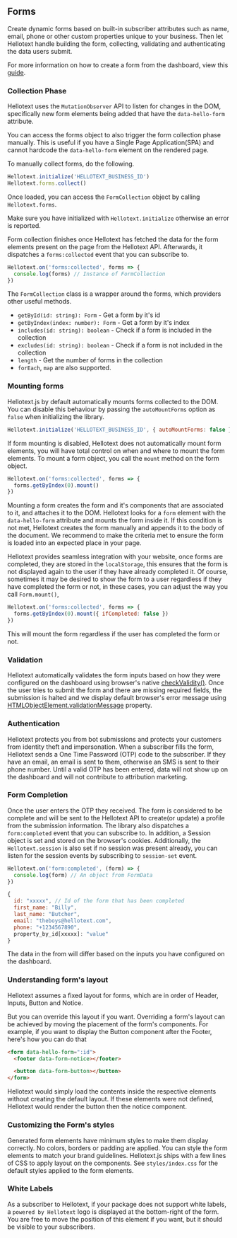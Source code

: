 ## Forms

Create dynamic forms based on built-in subscriber attributes such as name, email, phone or other custom properties unique to your business.
Then let Hellotext handle building the form, collecting, validating and authenticating the data users submit.

For more information on how to create a form from the dashboard, view this [guide](https://help.hellotext.com/forms).

### Collection Phase

Hellotext uses the `MutationObserver` API to listen for changes in the DOM, specifically new form elements being added that have the `data-hello-form` attribute.

You can access the forms object to also trigger the form collection phase manually.
This is useful if you have a Single Page Application(SPA) and cannot hardcode the `data-hello-form` element on the rendered page.

To manually collect forms, do the following.

```javascript
Hellotext.initialize('HELLOTEXT_BUSINESS_ID')
Hellotext.forms.collect()
```

Once loaded, you can access the `FormCollection` object by calling `Hellotext.forms`.

Make sure you have initialized with `Hellotext.initialize` otherwise an error is reported.

Form collection finishes once Hellotext has fetched the data for the form elements present on the page from the Hellotext API.
Afterwards, it dispatches a `forms:collected` event that you can subscribe to.

```javascript
Hellotext.on('forms:collected', forms => {
  console.log(forms) // Instance of FormCollection
})
```

The `FormCollection` class is a wrapper around the forms, which providers other useful methods.

- `getById(id: string): Form` - Get a form by it's id
- `getByIndex(index: number): Form` - Get a form by it's index
- `includes(id: string): boolean` - Check if a form is included in the collection
- `excludes(id: string): boolean` - Check if a form is not included in the collection
- `length` - Get the number of forms in the collection
- `forEach`, `map` are also supported.

### Mounting forms

Hellotext.js by default automatically mounts forms collected to the DOM. You can disable this behaviour by passing the `autoMountForms` option as `false` when initializing the library.

```javascript
Hellotext.initialize('HELLOTEXT_BUSINESS_ID', { autoMountForms: false })
```

If form mounting is disabled, Hellotext does not automatically mount form elements,
you will have total control on when and where to mount the form elements. To mount a form object, you call the `mount` method on the form object.

```javascript
Hellotext.on('forms:collected', forms => {
  forms.getByIndex(0).mount()
})
```

Mounting a form creates the form and it's components that are associated to it, and attaches it to the DOM.
Hellotext looks for a `form` element with the `data-hello-form` attribute and mounts the form inside it.
If this condition is not met, Hellotext creates the form manually and appends it to the body of the document.
We recommend to make the criteria met to ensure the form is loaded into an expected place in your page.

Hellotext provides seamless integration with your website, once forms are completed, they are stored in the `localStorage`,
this ensures that the form is not displayed again to the user if they have already completed it. Of course, sometimes it may be desired to 
show the form to a user regardless if they have completed the form or not, in these cases, you can adjust the way you call `Form.mount()`,

```javascript
Hellotext.on('forms:collected', forms => {
  forms.getByIndex(0).mount({ ifCompleted: false })
})
```

This will mount the form regardless if the user has completed the form or not.

### Validation

Hellotext automatically validates the form inputs based on how they were configured on the dashboard
using browser's native [checkValidity()](https://developer.mozilla.org/en-US/docs/Web/API/HTMLSelectElement/checkValidity).
Once the user tries to submit the form and there are missing required fields,
the submission is halted and we display default browser's error message using [HTMLObjectElement.validationMessage](https://developer.mozilla.org/en-US/docs/Web/API/HTMLObjectElement/validationMessage) property.

### Authentication

Hellotext protects you from bot submissions and protects your customers from identity theft and impersonation.
When a subscriber fills the form, Hellotext sends a One Time Password (OTP) code to the subscriber. If they have an email,
an email is sent to them, otherwise an SMS is sent to their phone number.
Until a valid OTP has been entered, data will not show up on the dashboard and will not contribute to attribution marketing.

### Form Completion

Once the user enters the OTP they received. The form is considered to be complete and will be sent to the Hellotext API to create(or update) a profile from the submission information.
The library also dispatches a `form:completed` event that you can subscribe to. In addition, a Session object is set and stored on the browser's cookies.
Additionally, the `Hellotext.session` is also set if no session was present already, you can listen for the session events by subscribing to `session-set` event.

```javascript
Hellotext.on('form:completed', (form) => {
  console.log(form) // An object from FormData
})

{
  id: "xxxxx", // Id of the form that has been completed
  first_name: "Billy",
  last_name: "Butcher",
  email: "theboys@hellotext.com",
  phone: "+1234567890",
  property_by_id[xxxxx]: "value"
}
```

The data in the from will differ based on the inputs you have configured on the dashboard.

### Understanding form's layout

Hellotext assumes a fixed layout for forms, which are in order of Header, Inputs, Button and Notice.

But you can override this layout if you want. Overriding a form's layout can be achieved
by moving the placement of the form's components. For example, if you want to display the Button component after the Footer, here's how you can do that

```html
<form data-hello-form=":id">
  <footer data-form-notice></footer>

  <button data-form-button></button>
</form>
```

Hellotext would simply load the contents inside the respective elements without creating the default layout.
If these elements were not defined, Hellotext would render the button then the notice component.

### Customizing the Form's styles

Generated form elements have minimum styles to make them display correctly. No colors, borders or padding are applied.
You can style the form elements to match your brand guidelines. Hellotext.js ships with a few lines of CSS to apply layout on the components.
See `styles/index.css` for the default styles applied to the form elements.

### White Labels

As a subscriber to Hellotext, if your package does not support white labels, a `powered by Hellotext` logo is displayed at the bottom-right of the form.
You are free to move the position of this element if you want, but it should be visible to your subscribers.

